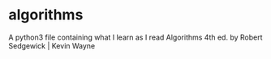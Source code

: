 # algorithms
A python3 file containing what I learn as I read Algorithms 4th ed. by Robert Sedgewick | Kevin Wayne